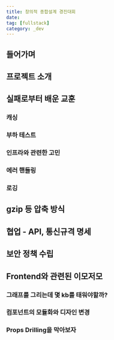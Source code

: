 ```yaml
---
title: 창의적 종합설계 경진대회
date:
tag: [fullstack]
category: _dev
---
```


## 들어가며

## 프로젝트 소개

## 실패로부터 배운 교훈

### 캐싱

### 부하 테스트

### 인프라와 관련한 고민

### 에러 핸들링

### 로깅

## gzip 등 압축 방식

## 협업 - API, 통신규격 명세

## 보안 정책 수립

## Frontend와 관련된 이모저모

### 그래프를 그리는데 몇 kb를 태워야할까?

### 컴포넌트의 모듈화와 디자인 변경

### Props Drilling을 막아보자
